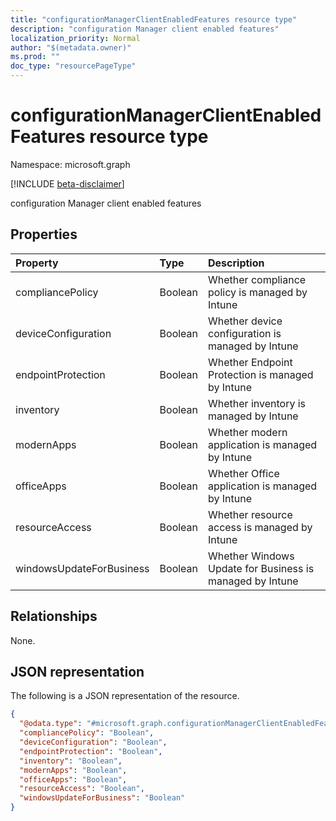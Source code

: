 ```yaml
---
title: "configurationManagerClientEnabledFeatures resource type"
description: "configuration Manager client enabled features"
localization_priority: Normal
author: "$(metadata.owner)"
ms.prod: ""
doc_type: "resourcePageType"
---
```


# configurationManagerClientEnabledFeatures resource type

Namespace: microsoft.graph

[!INCLUDE [beta-disclaimer](../../includes/beta-disclaimer.md)]

configuration Manager client enabled features

## Properties

| Property                 | Type    | Description                                              |
| :----------------------- | :------ | :------------------------------------------------------- |
| compliancePolicy         | Boolean | Whether compliance policy is managed by Intune           |
| deviceConfiguration      | Boolean | Whether device configuration is managed by Intune        |
| endpointProtection       | Boolean | Whether Endpoint Protection is managed by Intune         |
| inventory                | Boolean | Whether inventory is managed by Intune                   |
| modernApps               | Boolean | Whether modern application is managed by Intune          |
| officeApps               | Boolean | Whether Office application is managed by Intune          |
| resourceAccess           | Boolean | Whether resource access is managed by Intune             |
| windowsUpdateForBusiness | Boolean | Whether Windows Update for Business is managed by Intune |

## Relationships

None.

## JSON representation

The following is a JSON representation of the resource.

<!-- {
  "blockType": "resource",
  "@odata.type": "microsoft.graph.configurationManagerClientEnabledFeatures",
}
-->

```json
{
  "@odata.type": "#microsoft.graph.configurationManagerClientEnabledFeatures",
  "compliancePolicy": "Boolean",
  "deviceConfiguration": "Boolean",
  "endpointProtection": "Boolean",
  "inventory": "Boolean",
  "modernApps": "Boolean",
  "officeApps": "Boolean",
  "resourceAccess": "Boolean",
  "windowsUpdateForBusiness": "Boolean"
}
```